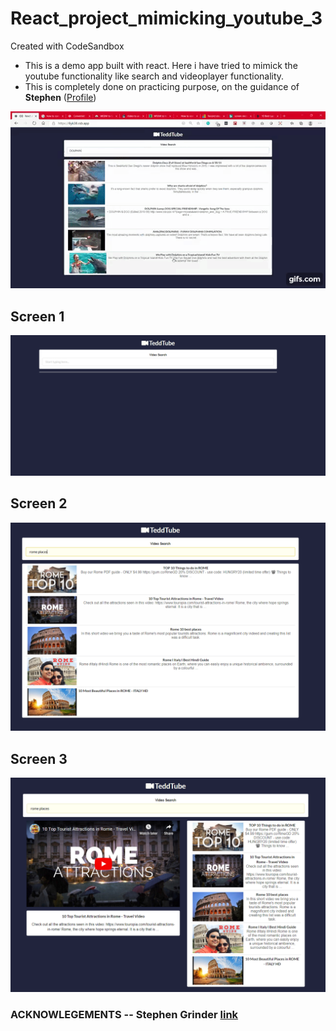 # React_project_mimicking_youtube_3
Created with CodeSandbox
  * This is a demo app built with react. Here i have tried to mimick the youtube functionality like search and videoplayer functionality.
  * This is completely done on practicing purpose, on the guidance of **Stephen** ([Profile](https://github.com/StephenGrider))

![React demo app](https://github.com/teddcp2/React_project_mimicking_youtube_3/blob/master/gif%20(2).gif)

## Screen 1
![screen1](https://github.com/teddcp2/React_project_mimicking_youtube_3/blob/master/screen%201.PNG)

## Screen 2
![screen2](https://github.com/teddcp2/React_project_mimicking_youtube_3/blob/master/screen2.PNG)

## Screen 3
![screen3](https://github.com/teddcp2/React_project_mimicking_youtube_3/blob/master/screen3.PNG)

### ACKNOWLEGEMENTS --  Stephen Grinder [link](https://github.com/StephenGrider/redux-code/tree/master/videos)
